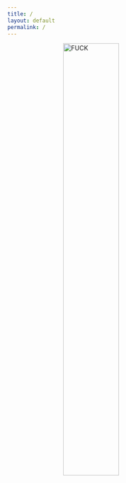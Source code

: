 ```yaml
---
title: /
layout: default
permalink: /
---
```

<style>
.center {
  display: block;
  margin-left: auto;
  margin-right: auto;
  width: 50%;
}
</style>

<img class="center" alt="FUCK" source="/img/daemon.jpg">                                                      
